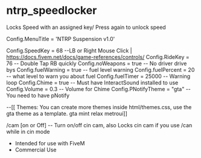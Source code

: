 # ntrp_speedlocker


Locks Speed with an assigned key/ Press again to unlock speed

Config.MenuTitle = 'NTRP Suspension v1.0'

Config.SpeedKey = 68    --LB or Right Mouse Click | https://docs.fivem.net/docs/game-references/controls/
Config.RideKey = 76 -- Double Tap RB quickly
Config.noWeapons = true   -- No driver drive bys
Config.fuelWarning = true  -- fuel level warning
Config.fuelPercent = 20 -- what level to warn you about fuel
Config.fuelTimer = 25000 -- Warning loop
Config.Chime = true -- Must have InteractSound installed to use
Config.Volume = 0.3 -- Volume for Chime
Config.PNotifyTheme = "gta" -- You need to have pNotify

--[[ Themes: You can create more themes inside html/themes.css, use the gta theme as a template.
    gta
    mint
    relax
    metroui]]

/cam [on or Off] -- Turn on/off cin cam, also Locks cin cam if you use /can while in cin mode

- Intended for use with FiveM 
- Commercial Use
